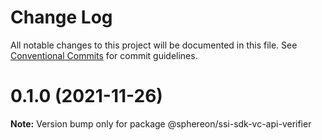 # Change Log

All notable changes to this project will be documented in this file.
See [Conventional Commits](https://conventionalcommits.org) for commit guidelines.

# 0.1.0 (2021-11-26)

**Note:** Version bump only for package @sphereon/ssi-sdk-vc-api-verifier
